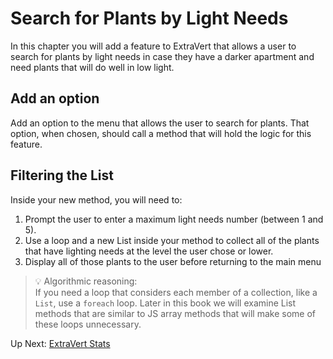 # Search for Plants by Light Needs
In this chapter you will add a feature to ExtraVert that allows a user to search for plants by light needs in case they have a darker apartment and need plants that will do well in low light.

## Add an option 
Add an option to the menu that allows the user to search for plants. That option, when chosen, should call a method that will hold the logic for this feature.

## Filtering the List
Inside your new method, you will need to:
1. Prompt the user to enter a maximum light needs number (between 1 and 5).
1. Use a loop and a new List inside your method to collect all of the plants that have lighting needs at the level the user chose or lower. 
1. Display all of those plants to the user before returning to the main menu

> 💡 Algorithmic reasoning: <br> If you need a loop that considers each member of a collection, like a `List`, use a `foreach` loop. Later in this book we will examine List methods that are similar to JS array methods that will make some of these loops unnecessary. 

Up Next: [ExtraVert Stats]()